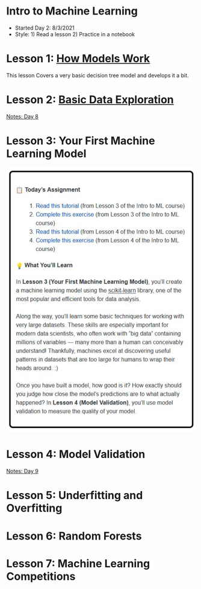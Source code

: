 # Intro to Machine Learning  
* Started Day 2: 8/3/2021 
* Style: 1) Read a lesson 2) Practice in a notebook 

# Lesson 1: [How Models Work](https://www.kaggle.com/dansbecker/how-models-work) 
This lesson Covers a very basic decision tree model and develops it a bit. 

# Lesson 2: [Basic Data Exploration](https://www.kaggle.com/dansbecker/basic-data-exploration)
[Notes: Day 8](https://github.com/EO4wellness/T-I-L/blob/main/AI-ML-NLP/Kaggle/Day8.md)


# Lesson 3: Your First Machine Learning Model 
![Day 9](https://github.com/EO4wellness/T-I-L/blob/main/AI-ML-NLP/Kaggle/Images/Day9-assignement.jpg) 


# Lesson 4: Model Validation 
[Notes: Day 9](https://github.com/EO4wellness/T-I-L/blob/main/AI-ML-NLP/Kaggle/Day9.md)


# Lesson 5: Underfitting and Overfitting 

# Lesson 6: Random Forests 

# Lesson 7: Machine Learning Competitions 
